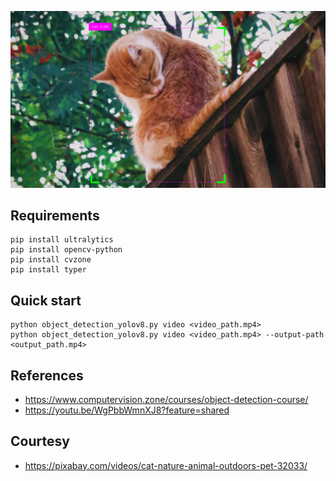 ![Thumbnail](assets/thumbnail.png)
## Requirements
``` console
pip install ultralytics
pip install opencv-python
pip install cvzone
pip install typer
```
## Quick start
``` console
python object_detection_yolov8.py video <video_path.mp4>
python object_detection_yolov8.py video <video_path.mp4> --output-path <output_path.mp4>
```
## References
- https://www.computervision.zone/courses/object-detection-course/
- https://youtu.be/WgPbbWmnXJ8?feature=shared
## Courtesy
- https://pixabay.com/videos/cat-nature-animal-outdoors-pet-32033/